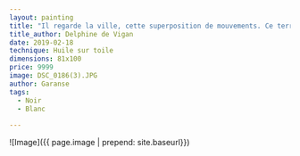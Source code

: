 ```yaml
---
layout: painting
title: "Il regarde la ville, cette superposition de mouvements. Ce territoire infini d'intersections, où l'on ne se rencontre pas."                
title_author: Delphine de Vigan   
date: 2019-02-18
technique: Huile sur toile
dimensions: 81x100
price: 9999
image: DSC_0186(3).JPG 
author: Garanse
tags:
  - Noir
  - Blanc
  
---
```

![Image]({{ page.image | prepend: site.baseurl}})
